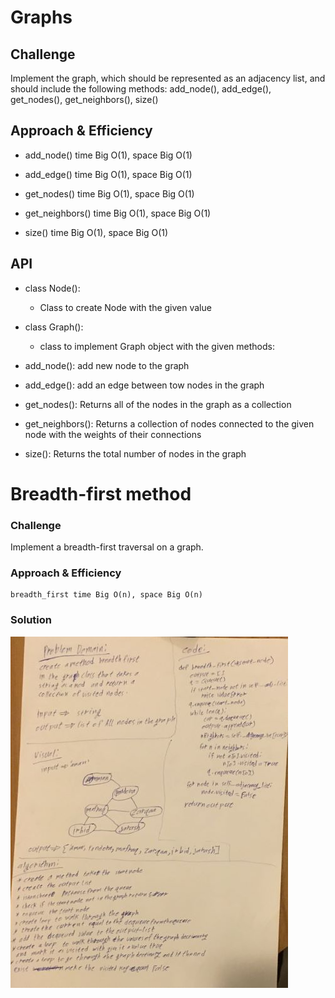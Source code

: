 # Graphs


## Challenge

Implement the graph, which should be represented as an adjacency list, and should include the following methods: add_node(), add_edge(), get_nodes(), get_neighbors(), size()

## Approach & Efficiency

- add_node() time Big O(1), space Big O(1)

- add_edge() time Big O(1), space Big O(1)

- get_nodes() time Big O(1), space Big O(1)

- get_neighbors() time Big O(1), space Big O(1)

- size() time Big O(1), space Big O(1)

## API

- class Node():

    - Class to create Node with the given value

- class Graph():

    - class to implement Graph object with the given methods:

- add_node(): add new node to the graph

- add_edge(): add an edge between tow nodes in the graph

- get_nodes(): Returns all of the nodes in the graph as a collection

- get_neighbors(): Returns a collection of nodes connected to the given node with the weights of their connections

- size(): Returns the total number of nodes in the graph


# Breadth-first method

### Challenge

Implement a breadth-first traversal on a graph.

### Approach & Efficiency

    breadth_first time Big O(n), space Big O(n)

### Solution
 ![photo](/assets/breadth-first-graph.jpg)